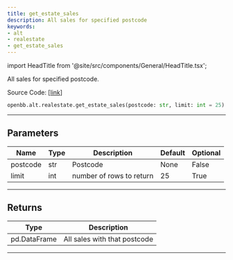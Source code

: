 ```yaml
---
title: get_estate_sales
description: All sales for specified postcode
keywords:
- alt
- realestate
- get_estate_sales
---
```


import HeadTitle from '@site/src/components/General/HeadTitle.tsx';

<HeadTitle title="alt.realestate.get_estate_sales - Reference | OpenBB SDK Docs" />

All sales for specified postcode.

Source Code: [[link](https://github.com/OpenBB-finance/OpenBBTerminal/tree/main/openbb_terminal/alternative/realestate/landRegistry_model.py#L25)]

```python wordwrap
openbb.alt.realestate.get_estate_sales(postcode: str, limit: int = 25)
```

---

## Parameters

| Name | Type | Description | Default | Optional |
| ---- | ---- | ----------- | ------- | -------- |
| postcode | str | Postcode | None | False |
| limit | int | number of rows to return | 25 | True |


---

## Returns

| Type | Description |
| ---- | ----------- |
| pd.DataFrame | All sales with that postcode |
---

